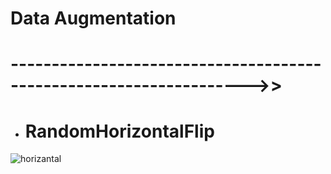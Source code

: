 # Data Augmentation 


# ------------------------------------------------------------------->>

* # RandomHorizontalFlip

![horizantal](https://github.com/Ibrokhim7755/DL_Class_projects/assets/89033710/1e2c8c9b-58b3-4b1e-92a1-8bccedcca6f6)
